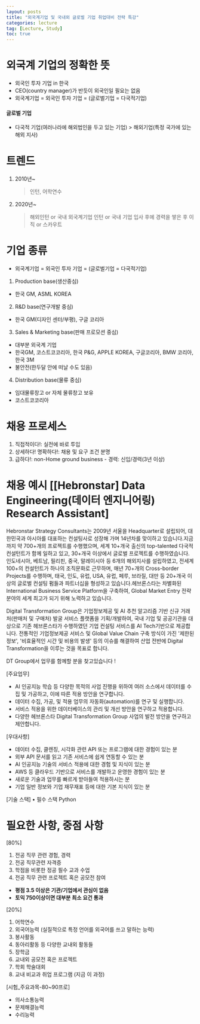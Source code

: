 ```yaml
---
layout: posts
title: "외국계기업 및 국내외 글로벌 기업 취업대비 전략 특강"
categories: lecture
tag: [Lecture, Study]
toc: true
---
```


# 외국계 기업의 정확한 뜻

- 외국인 투자 기업 in 한국
- CEO(country manager)가 반듯이 외국인일 필요는 없음
- 외국계기업 = 외국인 투자 기업 = (글로벌기업 = 다국적기업)

#### 글로벌 기업

- 다국적 기업(여러나라에 해외법인을 두고 있는 기업) > 해외기업(특정 국가에 있는 해외 지사)

# 트렌드

1. 2010년~
   > 인턴, 어학연수
2. 2020년~
   > 해외인턴 or 국내 외국계기업 인턴 or 국내 기업 입사 후에 경력을 쌓은 후 이직 or 스카우트

# 기업 종류

- 외국계기업 = 외국인 투자 기업 = (글로벌기업 = 다국적기업)

1. Production base(생산중심)

- 한국 GM, ASML KOREA

2. R&D base(연구개발 중심)

- 한국 GM(디자인 센터/부평), 구글 코리아

3. Sales & Marketing base(판매 프로모션 중심)

- 대부분 외국계 기업
- 한국GM, 코스트코코리아, 한국 P&G, APPLE KOREA, 구글코리아, BMW 코리아, 한국 3M
- 불안전(한두달 안에 떠날 수도 있음)

4. Distribution base(물류 중심)

- 임대물류창고 or 자체 물류창고 보유
- 코스트코코리아

# 채용 프로세스

1. 직접적이다!: 실전에 바로 투입
2. 상세하다! 명확하다!: 채용 및 요구 조건 분명
3. 급하다!: non-Home ground business - 경력: 신입/경력(3년 이상)

# 채용 예시 [[Hebronstar] Data Engineering(데이터 엔지니어링) Research Assistant]

Hebronstar Strategy Consultants는 2009년 서울을 Headquarter로 설립되어, 대한민국과 아시아를 대표하는 컨설팅사로 성장해 가며 14년차를 맞이하고 있습니다.지금까지 약 700+개의 프로젝트를 수행했으며, 세계 10+개국 출신의 top-talented 다국적 컨설턴트가 함께 일하고 있고, 30+개국 이상에서 글로벌 프로젝트를 수행하였습니다. 인도네시아, 베트남, 필리핀, 중국, 말레이시아 등 6개의 해외지사를 설립하였고, 전세계 100+의 컨설턴트가 하나의 조직문화로 근무하며, 매년 70+개의 Cross-border Projects를 수행하며, 태국, 인도, 유럽, USA, 유럽, 페루, 브라질, 대만 등 20+개국 이상의 글로벌 컨설팅 펌들과 파트너십을 형성하고 있습니다.헤브론스타는 차별화된 International Business Service Platform을 구축하여, Global Market Entry 전략 분야의 세계 최고가 되기 위해 노력하고 있습니다.

Digital Transformation Group은 기업정보제공 및 AI 추천 알고리즘 기반 신규 거래처(판매처 및 구매처) 발굴 서비스 플랫폼을 기획/개발하여, 국내 기업 및 공공기관을 대상으로 기존 헤브론스타가 수행하였던 기업 컨설팅 서비스를 AI Tech기반으로 제공합니다. 전통적인 기업정보제공 서비스 및 Global Value Chain 구축 방식이 가진 '제한된 정보', '비효율적인 시간 및 비용의 발생' 등의 이슈를 해결하여 산업 전반에 Digital Transformation을 이루는 것을 목표로 합니다.

DT Group에서 업무를 함께할 분을 찾고있습니다 !

[주요업무]

- AI 인공지능 학습 등 다양한 목적의 사업 진행을 위하여 여러 소스에서 데이터를 수집 및 가공하고, 이에 따른 적용 방안을 연구합니다.
- 데이터 수집, 가공, 및 적용 업무의 자동화(automation)를 연구 및 실행합니다.
- 서비스 적용을 위한 데이터베이스의 관리 및 개선 방안을 연구하고 적용합니다.
- 다양한 헤브론스타 Digital Transformation Group 사업의 발전 방안을 연구하고 제안합니다.

[우대사항]

- 데이터 수집, 클렌징, 시각화 관련 API 또는 프로그램에 대한 경험이 있는 분
- 외부 API 문서를 읽고 기존 서비스에 쉽게 연동할 수 있는 분
- AI 인공지능 기술의 서비스 적용에 대한 경험 및 지식이 있는 분
- AWS 등 클라우드 기반으로 서비스를 개발하고 운영한 경험이 있는 분
- 새로운 기술과 업무를 빠르게 받아들여 적용하시는 분
- 기업 일반 정보와 기업 재무재표 등에 대한 기본 지식이 있는 분

[기술 스택]
• 필수 스택 Python

# 필요한 사항, 중점 사항

[80%]

1. 전공 직무 관련 경험, 경력
2. 전공 직무관련 자격증
3. 학점을 비롯한 정공 필수 교과 수업
4. 전공 직무 관련 프로젝트 혹은 공모전 참여

- **평점 3.5 이상은 기관/기업에서 관심이 없음**
- **토익 750이상이면 대부분 최소 요건 통과**

[20%]

1. 어학연수
2. 외국어능력 (실질적으로 특정 언어를 외국어를 쓰고 말하는 능력)
3. 봉사활동
4. 동아리활동 등 다양한 교내외 활동들
5. 장학금
6. 교내외 공모전 혹은 프로젝트
7. 학회 학술대회
8. 교내 비교과 취업 프로그램 (지금 이 과정)

[시험_주요과목-80~90프로]

- 의사소통능력
- 문제해결능력
- 수리능력
